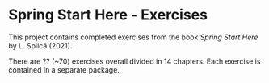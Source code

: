 # Spring Start Here - Exercises

This project contains completed exercises from the book _Spring Start Here_ by L. Spilcă (2021).

There are ?? (~70) exercises overall divided in 14 chapters. Each exercise is contained in a separate package.